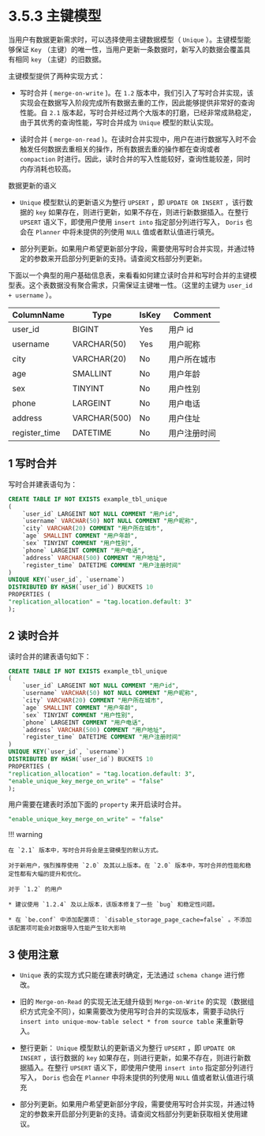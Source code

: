 # 3.5.3 主键模型

当用户有数据更新需求时，可以选择使用主键数据模型（ `Unique` ）。主键模型能够保证 `Key` （主键）的唯一性，当用户更新一条数据时，新写入的数据会覆盖具有相同 `key` （主键）的旧数据。

主键模型提供了两种实现方式：

* 写时合并 ( `merge-on-write` )。在 `1.2` 版本中，我们引入了写时合并实现，该实现会在数据写入阶段完成所有数据去重的工作，因此能够提供非常好的查询性能。自 `2.1` 版本起，写时合并经过两个大版本的打磨，已经非常成熟稳定，由于其优秀的查询性能，写时合并成为 `Unique` 模型的默认实现。

* 读时合并 ( `merge-on-read` )。在读时合并实现中，用户在进行数据写入时不会触发任何数据去重相关的操作，所有数据去重的操作都在查询或者 `compaction` 时进行。因此，读时合并的写入性能较好，查询性能较差，同时内存消耗也较高。

数据更新的语义

* `Unique` 模型默认的更新语义为整行 `UPSERT` ，即 `UPDATE OR INSERT` ，该行数据的 `key` 如果存在，则进行更新，如果不存在，则进行新数据插入。在整行 `UPSERT` 语义下，即使用户使用 `insert into` 指定部分列进行写入， `Doris` 也会在 `Planner` 中将未提供的列使用 `NULL` 值或者默认值进行填充。

* 部分列更新。如果用户希望更新部分字段，需要使用写时合并实现，并通过特定的参数来开启部分列更新的支持。请查阅文档部分列更新。

下面以一个典型的用户基础信息表，来看看如何建立读时合并和写时合并的主键模型表。这个表数据没有聚合需求，只需保证主键唯一性。（这里的主键为 `user_id + username` ）。

| ColumnName | Type | IsKey | Comment |
| -- | -- | -- | -- |
| user_id | BIGINT | Yes | 用户 id |
| username | VARCHAR(50) | Yes | 用户昵称 |
| city | VARCHAR(20) | No | 用户所在城市 |
| age | SMALLINT | No | 用户年龄 |
| sex | TINYINT | No | 用户性别 |
| phone | LARGEINT | No | 用户电话 |
| address | VARCHAR(500) | No | 用户住址 |
| register_time | DATETIME | No | 用户注册时间 |

## 1 写时合并

写时合并建表语句为：

```sql
CREATE TABLE IF NOT EXISTS example_tbl_unique
(
    `user_id` LARGEINT NOT NULL COMMENT "用户id",
    `username` VARCHAR(50) NOT NULL COMMENT "用户昵称",
    `city` VARCHAR(20) COMMENT "用户所在城市",
    `age` SMALLINT COMMENT "用户年龄",
    `sex` TINYINT COMMENT "用户性别",
    `phone` LARGEINT COMMENT "用户电话",
    `address` VARCHAR(500) COMMENT "用户地址",
    `register_time` DATETIME COMMENT "用户注册时间"
)
UNIQUE KEY(`user_id`, `username`)
DISTRIBUTED BY HASH(`user_id`) BUCKETS 10
PROPERTIES (
"replication_allocation" = "tag.location.default: 3"
);
```

## 2 读时合并

读时合并的建表语句如下：

```sql
CREATE TABLE IF NOT EXISTS example_tbl_unique
(
    `user_id` LARGEINT NOT NULL COMMENT "用户id",
    `username` VARCHAR(50) NOT NULL COMMENT "用户昵称",
    `city` VARCHAR(20) COMMENT "用户所在城市",
    `age` SMALLINT COMMENT "用户年龄",
    `sex` TINYINT COMMENT "用户性别",
    `phone` LARGEINT COMMENT "用户电话",
    `address` VARCHAR(500) COMMENT "用户地址",
    `register_time` DATETIME COMMENT "用户注册时间"
)
UNIQUE KEY(`user_id`, `username`)
DISTRIBUTED BY HASH(`user_id`) BUCKETS 10
PROPERTIES (
"replication_allocation" = "tag.location.default: 3",
"enable_unique_key_merge_on_write" = "false"
);
```

用户需要在建表时添加下面的 `property` 来开启读时合并。

```sql
"enable_unique_key_merge_on_write" = "false"
```

!!! warning

    在 `2.1` 版本中，写时合并将会是主键模型的默认方式。

    对于新用户，强烈推荐使用 `2.0` 及其以上版本。在 `2.0` 版本中，写时合并的性能和稳定性都有大幅的提升和优化。

    对于 `1.2` 的用户

    * 建议使用 `1.2.4` 及以上版本，该版本修复了一些 `bug` 和稳定性问题。

    * 在 `be.conf` 中添加配置项： `disable_storage_page_cache=false` 。不添加该配置项可能会对数据导入性能产生较大影响

## 3 使用注意

* `Unique` 表的实现方式只能在建表时确定，无法通过 `schema change` 进行修改。

* 旧的 `Merge-on-Read` 的实现无法无缝升级到 `Merge-on-Write` 的实现（数据组织方式完全不同），如果需要改为使用写时合并的实现版本，需要手动执行 `insert into unique-mow-table select * from source table` 来重新导入。

* 整行更新： `Unique` 模型默认的更新语义为整行 `UPSERT` ，即 `UPDATE OR INSERT` ，该行数据的 `key` 如果存在，则进行更新，如果不存在，则进行新数据插入。在整行 `UPSERT` 语义下，即使用户使用 `insert into` 指定部分列进行写入， `Doris` 也会在 `Planner` 中将未提供的列使用 `NULL` 值或者默认值进行填充

* 部分列更新。如果用户希望更新部分字段，需要使用写时合并实现，并通过特定的参数来开启部分列更新的支持。请查阅文档部分列更新获取相关使用建议。
